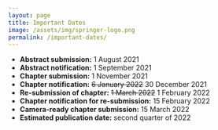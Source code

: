 ```yaml
---
layout: page
title: Important Dates
image: /assets/img/springer-logo.png
permalink: /important-dates/
---
```


- **Abstract submission:** 1 August 2021 
- **Abstract notification:** 1 September 2021 
- **Chapter submission:** 1 November 2021 
- **Chapter notification:** ~~6 January 2022~~ 30 December 2021
- **Re-submission of chapter:** ~~1 March 2022~~ 1 February 2022
- **Chapter notification for re-submission:** 15 February 2022
- **Camera-ready chapter submission:** 15 March 2022
- **Estimated publication date:** second quarter of 2022